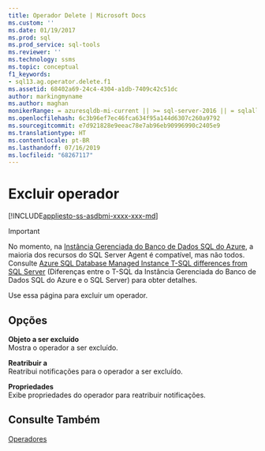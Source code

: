 ```yaml
---
title: Operador Delete | Microsoft Docs
ms.custom: ''
ms.date: 01/19/2017
ms.prod: sql
ms.prod_service: sql-tools
ms.reviewer: ''
ms.technology: ssms
ms.topic: conceptual
f1_keywords:
- sql13.ag.operator.delete.f1
ms.assetid: 68402a69-24c4-4304-a1db-7409c42c51dc
author: markingmyname
ms.author: maghan
monikerRange: = azuresqldb-mi-current || >= sql-server-2016 || = sqlallproducts-allversions
ms.openlocfilehash: 6c3b96ef7ec46fca634f95a144d6307c260a9792
ms.sourcegitcommit: e7d921828e9eeac78e7ab96eb90996990c2405e9
ms.translationtype: HT
ms.contentlocale: pt-BR
ms.lasthandoff: 07/16/2019
ms.locfileid: "68267117"
---
```

# <a name="delete-operator"></a>Excluir operador
[!INCLUDE[appliesto-ss-asdbmi-xxxx-xxx-md](../../includes/appliesto-ss-asdbmi-xxxx-xxx-md.md)]

> [!IMPORTANT]  
> No momento, na [Instância Gerenciada do Banco de Dados SQL do Azure](https://docs.microsoft.com/azure/sql-database/sql-database-managed-instance), a maioria dos recursos do SQL Server Agent é compatível, mas não todos. Consulte [Azure SQL Database Managed Instance T-SQL differences from SQL Server](https://docs.microsoft.com/azure/sql-database/sql-database-managed-instance-transact-sql-information#sql-server-agent) (Diferenças entre o T-SQL da Instância Gerenciada do Banco de Dados SQL do Azure e o SQL Server) para obter detalhes.

Use essa página para excluir um operador.  
  
## <a name="options"></a>Opções  
**Objeto a ser excluído**  
Mostra o operador a ser excluído.  
  
**Reatribuir a**  
Reatribui notificações para o operador a ser excluído.  
  
**Propriedades**  
Exibe propriedades do operador para reatribuir notificações.  
  
## <a name="see-also"></a>Consulte Também  
[Operadores](../../ssms/agent/operators.md)  
  
